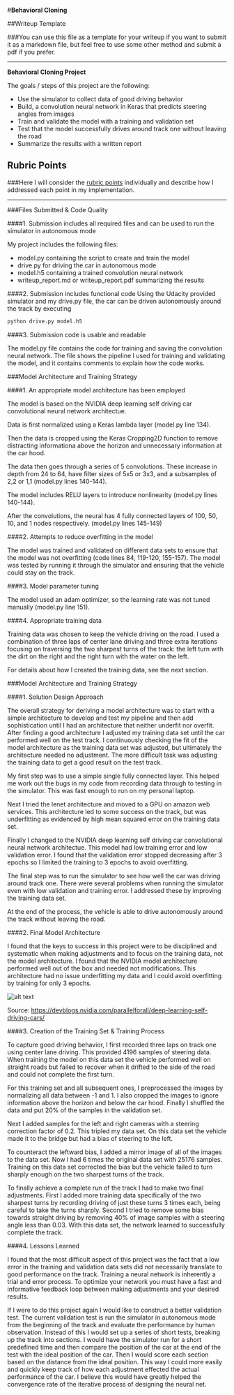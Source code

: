 #**Behavioral Cloning** 

##Writeup Template

###You can use this file as a template for your writeup if you want to submit it as a markdown file, but feel free to use some other method and submit a pdf if you prefer.

---

**Behavioral Cloning Project**

The goals / steps of this project are the following:
* Use the simulator to collect data of good driving behavior
* Build, a convolution neural network in Keras that predicts steering angles from images
* Train and validate the model with a training and validation set
* Test that the model successfully drives around track one without leaving the road
* Summarize the results with a written report


[//]: # (Image References)

[image1]: ./report/cnn-architecture-624x890.png "nvidia"
[image2]: ./examples/placeholder.png "Grayscaling"
[image3]: ./examples/placeholder_small.png "Recovery Image"
[image4]: ./examples/placeholder_small.png "Recovery Image"
[image5]: ./examples/placeholder_small.png "Recovery Image"
[image6]: ./examples/placeholder_small.png "Normal Image"
[image7]: ./examples/placeholder_small.png "Flipped Image"

## Rubric Points
###Here I will consider the [rubric points](https://review.udacity.com/#!/rubrics/432/view) individually and describe how I addressed each point in my implementation.  

---
###Files Submitted & Code Quality

####1. Submission includes all required files and can be used to run the simulator in autonomous mode

My project includes the following files:
* model.py containing the script to create and train the model
* drive.py for driving the car in autonomous mode
* model.h5 containing a trained convolution neural network 
* writeup_report.md or writeup_report.pdf summarizing the results

####2. Submission includes functional code
Using the Udacity provided simulator and my drive.py file, the car can be driven autonomously around the track by executing 
```sh
python drive.py model.h5
```

####3. Submission code is usable and readable

The model.py file contains the code for training and saving the convolution neural network. The file shows the pipeline I used for training and validating the model, and it contains comments to explain how the code works.

###Model Architecture and Training Strategy

####1. An appropriate model architecture has been employed

The model is based on the NVIDIA deep learning self driving car convolutional neural network architectue. 

Data is first normalized using a Keras lambda layer (model.py line 134).

Then the data is cropped using the Keras Cropping2D function to remove distracting informationa above the horizon and unnecessary information at the car hood. 

The data then goes through a series of 5 convolutions. These increase in depth from 24 to 64, have filter sizes of 5x5 or 3x3, and a subsamples of 2,2 or 1,1 (model.py lines 140-144).

The model includes RELU layers to introduce nonlinearity (model.py lines 140-144). 

After the convolutions, the neural has 4 fully connected layers of 100, 50, 10, and 1 nodes respectively. (model.py lines 145-149)


####2. Attempts to reduce overfitting in the model

The model was trained and validated on different data sets to ensure that the model was not overfitting (code lines 84, 119-120, 155-157). The model was tested by running it through the simulator and ensuring that the vehicle could stay on the track.

####3. Model parameter tuning

The model used an adam optimizer, so the learning rate was not tuned manually (model.py line 151).
  
####4. Appropriate training data

Training data was chosen to keep the vehicle driving on the road. I used a combination of three laps of center lane driving and three extra iterations focusing on traversing the two sharpest turns of the track: the left turn with the dirt on the right and the right turn with the water on the left. 

For details about how I created the training data, see the next section. 

###Model Architecture and Training Strategy

####1. Solution Design Approach

The overall strategy for deriving a model architecture was to start with a simple architecture to develop and test my pipeline and then add sophistication until I had an architecture that neither underfit nor overfit. After finding a good architecture I adjusted my training data set until the car performed well on the test track. I continuously checking the fit of the model architecture as the training data set was adjusted, but ultimately the architecture needed no adjustment. The more difficult task was adjusting the training data to get a good result on the test track. 

My first step was to use a simple single fully connected layer. This helped me work out the bugs in my code from recording data through to testing in the simulator. This was fast enough to run on my personal laptop. 

Next I tried the lenet architecture and moved to a GPU on amazon web services. This architecture led to some success on the track, but was underfitting as evidenced by high mean squared error on the training data set. 

Finally I changed to the NVIDIA deep learning self driving car convolutional neural network architectue. This model had low training error and low validation error. I found that the validation error stopped decreasing after 3 epochs so I limited the training to 3 epochs to avoid overfitting.

The final step was to run the simulator to see how well the car was driving around track one. There were several problems when running the simulator even with low validation and training error. I addressed these by improving the training data set. 

At the end of the process, the vehicle is able to drive autonomously around the track without leaving the road.

####2. Final Model Architecture

I found that the keys to success in this project were to be disciplined and systematic when making adjustments and to focus on the training data, not the model architecture. I found that the NVIDIA model architecture performed well out of the box and needed not modifications. This architecture had no issue underfitting my data and I could avoid overfitting by training for only 3 epochs.  

![alt text][image1]

Source: https://devblogs.nvidia.com/parallelforall/deep-learning-self-driving-cars/

####3. Creation of the Training Set & Training Process

To capture good driving behavior, I first recorded three laps on track one using center lane driving. This provided 4196 samples of steering data. When training the model on this data set the vehicle performed well on straight roads but failed to recover when it drifted to the side of the road and could not complete the first turn. 

For this training set and all subsequent ones, I preprocessed the images by normalizing all data between -1 and 1. I also cropped the images to ignore information above the horizon and below the car hood. Finally I shuffled the data and put 20% of the samples in the validation set. 

Next I added samples for the left and right cameras with a steering correction factor of 0.2. This tripled my data set. On this data set the vehicle made it to the bridge but had a bias of steering to the left.

To counteract the leftward bias, I added a mirror image of all of the images to the data set. Now I had 6 times the original data set with 25176 samples. Training on this data set corrected the bias but the vehicle failed to turn sharply enough on the two sharpest turns of the track. 

To finally achieve a complete run of the track I had to make two final adjustments. First I added more training data specifically of the two sharpest turns by recording driving of just these turns 3 times each, being careful to take the turns sharply. Second I tried to remove some bias towards straight driving by removing 40% of image samples with a steering angle less than 0.03. With this data set, the network learned to successfully complete the track. 

####4. Lessons Learned

I found that the most difficult aspect of this project was the fact that a low error in the training and validation data sets did not necessarily translate to good performance on the track. Training a neural network is inherently a trial and error process. To optimize your network you must have a fast and informative feedback loop between making adjustments and your desired results. 

If I were to do this project again I would like to construct a better validation test. The current validation test is run the simulator in autonomous mode from the beginning of the track and evaluate the performance by human observation. Instead of this I would set up a series of short tests, breaking up the track into sections. I would have the simulator run for a short predefined time and then compare the position of the car at the end of the test with the ideal position of the car. Then I would score each section based on the distance from the ideal position. This way I could more easily and quickly keep track of how each adjustment effected the actual performance of the car. I believe this would have greatly helped the convergence rate of the iterative process of designing the neural net. 
